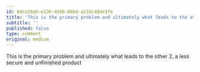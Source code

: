 ```yaml
---
id: 6dce28ab-e136-4166-88bd-ac1bc48de3fe
title: 'This is the primary problem and ultimately what leads to the other 2, a less secure and unfinished…'
subtitle: ''
published: false
type: comment
original: medium
---
```




This is the primary problem and ultimately what leads to the other 2, a less secure and unfinished product


